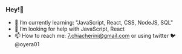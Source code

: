 ### Hey!👋

- 🌱 I’m currently learning: "JavaScript, React, CSS, NodeJS, SQL"
- 🤔 I’m looking for help with JavaScript, React
- 📫 How to reach me: 7.chiacherini@gmail.com or using twitter 🐦 @oyera01
